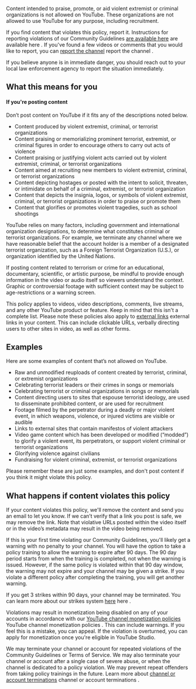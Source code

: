 Content intended to praise, promote, or aid violent extremist or criminal organizations is not allowed on YouTube. These organizations are not allowed to use YouTube for any purpose, including recruitment.

If you find content that violates this policy, report it. Instructions for reporting violations of our Community Guidelines [are available here](/youtube/answer/2802027) are available here . If you've found a few videos or comments that you would like to report, you can [report the channel](/youtube/answer/2802027#report_channel) report the channel .

If you believe anyone is in immediate danger, you should reach out to your local law enforcement agency to report the situation immediately.

## What this means for you

#### If you're posting content

Don’t post content on YouTube if it fits any of the descriptions noted below.

- Content produced by violent extremist, criminal, or terrorist organizations
- Content praising or memorializing prominent terrorist, extremist, or criminal figures in order to encourage others to carry out acts of violence
- Content praising or justifying violent acts carried out by violent extremist, criminal, or terrorist organizations
- Content aimed at recruiting new members to violent extremist, criminal, or terrorist organizations
- Content depicting hostages or posted with the intent to solicit, threaten, or intimidate on behalf of a criminal, extremist, or terrorist organization
- Content that depicts the insignia, logos, or symbols of violent extremist, criminal, or terrorist organizations in order to praise or promote them
- Content that glorifies or promotes violent tragedies, such as school shootings

YouTube relies on many factors, including government and international organization designations, to determine what constitutes criminal or terrorist organizations. For example, we terminate any channel where we have reasonable belief that the account holder is a member of a designated terrorist organization, such as a Foreign Terrorist Organization (U.S.), or organization identified by the United Nations.

If posting content related to terrorism or crime for an educational, documentary, scientific, or artistic purpose, be mindful to provide enough information in the video or audio itself so viewers understand the context. Graphic or controversial footage with sufficient context may be subject to age-restrictions or a warning screen.

This policy applies to videos, video descriptions, comments, live streams, and any other YouTube product or feature. Keep in mind that this isn't a complete list. Please note these policies also apply to [external links](/youtube/answer/9054257) external links in your content. This can include clickable URLs, verbally directing users to other sites in video, as well as other forms.

## Examples

Here are some examples of content that’s not allowed on YouTube.

- Raw and unmodified reuploads of content created by terrorist, criminal, or extremist organizations
- Celebrating terrorist leaders or their crimes in songs or memorials
- Celebrating terrorist or criminal organizations in songs or memorials
- Content directing users to sites that espouse terrorist ideology, are used to disseminate prohibited content, or are used for recruitment
- Footage filmed by the perpetrator during a deadly or major violent event, in which weapons, violence, or injured victims are visible or audible
- Links to external sites that contain manifestos of violent attackers
- Video game content which has been developed or modified (“modded”) to glorify a violent event, its perpetrators, or support violent criminal or terrorist organizations
- Glorifying violence against civilians
- Fundraising for violent criminal, extremist, or terrorist organizations

Please remember these are just some examples, and don't post content if you think it might violate this policy.

## What happens if content violates this policy

If your content violates this policy, we'll remove the content and send you an email to let you know. If we can’t verify that a link you post is safe, we may remove the link. Note that violative URLs posted within the video itself or in the video’s metadata may result in the video being removed.

If this is your first time violating our Community Guidelines, you'll likely get a warning with no penalty to your channel. You will have the option to take a policy training to allow the warning to expire after 90 days. The 90 day period starts from when the training is completed, not when the warning is issued. However, if the same policy is violated within that 90 day window, the warning may not expire and your channel may be given a strike. If you violate a different policy after completing the training, you will get another warning.

If you get 3 strikes within 90 days, your channel may be terminated. You can learn more about our strikes system [here](/youtube/answer/2802032) here .

Violations may result in monetization being disabled on any of your accounts in accordance with our [YouTube channel monetization policies](/youtube/answer/1311392) YouTube channel monetization policies . This can include warnings. If you feel this is a mistake, you can appeal. If the violation is overturned, you can apply for monetization once you're eligible in YouTube Studio.

We may terminate your channel or account for repeated violations of the Community Guidelines or Terms of Service. We may also terminate your channel or account after a single case of severe abuse, or when the channel is dedicated to a policy violation. We may prevent repeat offenders from taking policy trainings in the future. Learn more about [channel or account terminations](/youtube/answer/2802168) channel or account terminations .